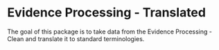 # Evidence Processing - Translated
The goal of this package is to take data from the Evidence Processing - Clean and translate it to standard terminologies.